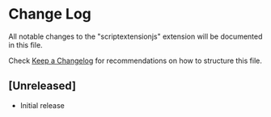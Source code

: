 # Change Log

All notable changes to the "scriptextensionjs" extension will be documented in this file.

Check [Keep a Changelog](http://keepachangelog.com/) for recommendations on how to structure this file.

## [Unreleased]

- Initial release